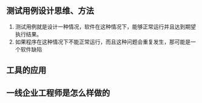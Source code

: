 ## 测试用例设计思维、方法
1. 测试用例就是设计一种情况，软件在这种情况下，能够正常运行并且达到期望执行结果。
2. 如果程序在这种情况下不能正常运行，而且这种问题会重复发生，那可能是一个软件缺陷
## 工具的应用
## 一线企业工程师是怎么样做的
